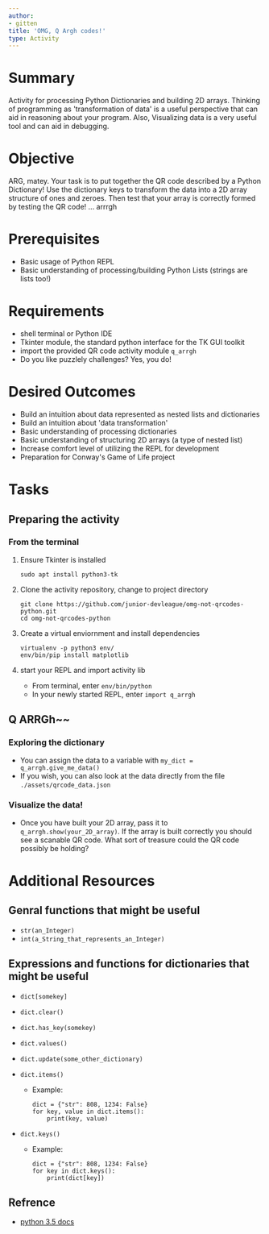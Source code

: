 ```yaml
---
author:
- gitten
title: 'OMG, Q Argh codes!'
type: Activity
---
```


Summary
=======

Activity for processing Python Dictionaries and building 2D arrays.
Thinking of programming as 'transformation of data' is a useful
perspective that can aid in reasoning about your program. Also,
Visualizing data is a very useful tool and can aid in debugging.

Objective
=========

ARG, matey. Your task is to put together the QR code described by a
Python Dictionary! Use the dictionary keys to transform the data into a
2D array structure of ones and zeroes. Then test that your array is
correctly formed by testing the QR code! ... arrrgh

Prerequisites
=============

-   Basic usage of Python REPL
-   Basic understanding of processing/building Python Lists (strings are
    lists too!)

Requirements
============

-   shell terminal or Python IDE
-   Tkinter module, the standard python interface for the TK GUI toolkit
-   import the provided QR code activity module `q_arrgh`
-   Do you like puzzlely challenges? Yes, you do!

Desired Outcomes
================

-   Build an intuition about data represented as nested lists and
    dictionaries
-   Build an intuition about 'data transformation'
-   Basic understanding of processing dictionaries
-   Basic understanding of structuring 2D arrays (a type of nested list)
-   Increase comfort level of utilizing the REPL for development
-   Preparation for Conway's Game of Life project

Tasks
=====

Preparing the activity
----------------------

### From the terminal

1.  Ensure Tkinter is installed

    ``` {.bash}
    sudo apt install python3-tk
    ```

2.  Clone the activity repository, change to project directory

    ``` {.bash}
    git clone https://github.com/junior-devleague/omg-not-qrcodes-python.git
    cd omg-not-qrcodes-python
    ```

3.  Create a virtual enviornment and install dependencies

    ``` {.bash}
    virtualenv -p python3 env/
    env/bin/pip install matplotlib
    ```

4.  start your REPL and import activity lib
    -   From terminal, enter `env/bin/python`
    -   In your newly started REPL, enter `import q_arrgh`

Q ARRGh\~\~
-----------

### Exploring the dictionary

-   You can assign the data to a variable with
    `my_dict = q_arrgh.give_me_data()`
-   If you wish, you can also look at the data directly from the file
    `./assets/qrcode_data.json`

### Visualize the data!

-   Once you have built your 2D array, pass it to
    `q_arrgh.show(your_2D_array)`. If the array is built correctly you
    should see a scanable QR code. What sort of treasure could the QR
    code possibly be holding?

Additional Resources
====================

Genral functions that might be useful
-------------------------------------

-   `str(an_Integer)`
-   `int(a_String_that_represents_an_Integer)`

Expressions and functions for dictionaries that might be useful
---------------------------------------------------------------

-   `dict[somekey]`
-   `dict.clear()`
-   `dict.has_key(somekey)`
-   `dict.values()`
-   `dict.update(some_other_dictionary)`
-   `dict.items()`
    -   Example:

        ``` {.python}
        dict = {"str": 808, 1234: False}
        for key, value in dict.items():
            print(key, value)
        ```

-   `dict.keys()`
    -   Example:

        ``` {.python}
        dict = {"str": 808, 1234: False}
        for key in dict.keys():
            print(dict[key])
        ```

Refrence
--------

-   [python 3.5
    docs](https://docs.python.org/3.5/tutorial/datastructures.html?highlight=dictionary#dictionaries)
